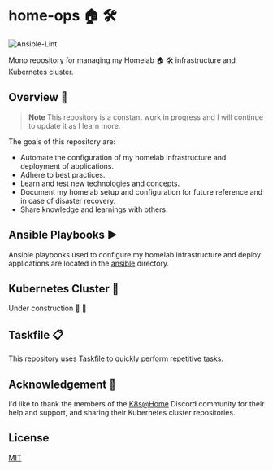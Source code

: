# home-ops 🏠 🛠

![Ansible-Lint](https://github.com/dbrennand/home-ops/actions/workflows/ansible-lint.yml/badge.svg)

Mono repository for managing my Homelab 🏠 🛠 infrastructure and Kubernetes cluster.

## Overview 📝

> **Note**
> This repository is a constant work in progress and I will continue to update it as I learn more.

The goals of this repository are:

- Automate the configuration of my homelab infrastructure and deployment of applications.
- Adhere to best practices.
- Learn and test new technologies and concepts.
- Document my homelab setup and configuration for future reference and in case of disaster recovery.
- Share knowledge and learnings with others.

## Ansible Playbooks ▶️

Ansible playbooks used to configure my homelab infrastructure and deploy applications are located in the [ansible](ansible) directory.

## Kubernetes Cluster 🚀

Under construction 🚧 👷

## Taskfile 📋

This repository uses [Taskfile](https://taskfile.dev) to quickly perform repetitive [tasks](Taskfile.yml).

## Acknowledgement 🙏

I'd like to thank the members of the [K8s@Home](https://discord.gg/k8s-at-home) Discord community for their help and support, and sharing their Kubernetes cluster repositories.

## License

[MIT](LICENSE)
